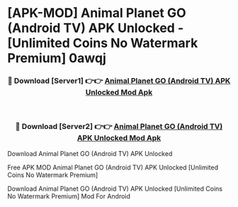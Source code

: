 # [APK-MOD] Animal Planet GO (Android TV) APK Unlocked - [Unlimited Coins No Watermark Premium] 0awqj



<div align="center">
<h3>🔴 Download [Server1] 👉👉 <a href="https://momento.my/?title=Animal_Planet_GO_(Android_TV)_APK_Unlocked">Animal Planet GO (Android TV) APK Unlocked Mod Apk</a></h3><br>

<h3>🔴 Download [Server2] 👉👉 <a href="https://momento.my/?title=Animal_Planet_GO_(Android_TV)_APK_Unlocked">Animal Planet GO (Android TV) APK Unlocked Mod Apk</a></h3>
</div>



Download Animal Planet GO (Android TV) APK Unlocked 

Free APK MOD Animal Planet GO (Android TV) APK Unlocked [Unlimited Coins No Watermark Premium]

Download Animal Planet GO (Android TV) APK Unlocked [Unlimited Coins No Watermark Premium] Mod For Android
